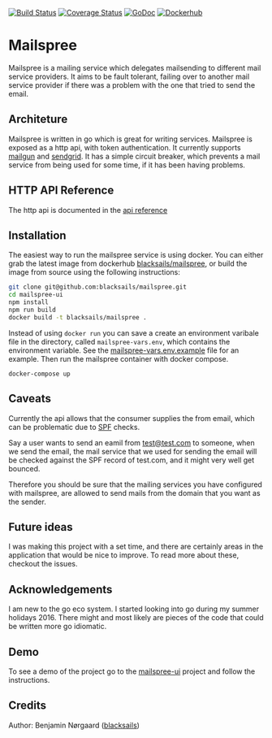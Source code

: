 [![Build Status](https://travis-ci.org/blacksails/mailspree.svg?branch=master)](https://travis-ci.org/blacksails/mailspree)
[![Coverage Status](https://coveralls.io/repos/github/blacksails/mailspree/badge.svg?branch=master)](https://coveralls.io/github/blacksails/mailspree?branch=master)
[![GoDoc](https://godoc.org/github.com/golang/gddo?status.svg)](http://godoc.org/github.com/blacksails/mailspree) 
[![Dockerhub](https://img.shields.io/badge/dockerhub-repo-blue.svg)](https://hub.docker.com/r/blacksails/mailspree)
# Mailspree

Mailspree is a mailing service which delegates mailsending to different mail
service providers. It aims to be fault tolerant, failing over to another mail
service provider if there was a problem with the one that tried to send the
email.

## Architeture

Mailspree is written in go which is great for writing services. Mailspree is
exposed as a http api, with token authentication. It currently supports
[mailgun](http://www.mailgun.com/) and [sendgrid](https://sendgrid.com/). It
has a simple circuit breaker, which prevents a mail service from being used for
some time, if it has been having problems.

## HTTP API Reference
The http api is documented in the [api reference](docs/api.md)

## Installation

The easiest way to run the mailspree service is using docker. You can either
grab the latest image from dockerhub
[blacksails/mailspree](https://hub.docker.com/r/blacksails/mailspree), or
build the image from source using the following instructions:

```bash
git clone git@github.com:blacksails/mailspree.git
cd mailspree-ui
npm install
npm run build
docker build -t blacksails/mailspree .
```

Instead of using `docker run` you can save a create an environment varibale
file in the directory, called `mailspree-vars.env`, which contains the
environment variable. See the
[mailspree-vars.env.example](mailspree-vars.env.example) file for an
example. Then run the mailspree container with docker compose.

```base
docker-compose up
```

## Caveats

Currently the api allows that the consumer supplies the from email, which can
be problematic due to
[SPF](https://en.wikipedia.org/wiki/Sender_Policy_Framework) checks.

Say a user wants to send an eamil from test@test.com to someone, when we send
the email, the mail service that we used for sending the email will be checked
against the SPF record of test.com, and it might very well get bounced.

Therefore you should be sure that the mailing services you have configured with
mailspree, are allowed to send mails from the domain that you want as the
sender.

## Future ideas

I was making this project with a set time, and there are certainly areas in the
application that would be nice to improve. To read more about these, checkout
the issues.

## Acknowledgements
I am new to the go eco system. I started looking into go during my summer
holidays 2016. There might and most likely are pieces of the code that could be
written more go idiomatic.

## Demo

To see a demo of the project go to the
[mailspree-ui](https://github.com/blacksails/mailspree-ui) project and follow
the instructions.

## Credits

Author: Benjamin Nørgaard ([blacksails](https://github.com/blacksails))
